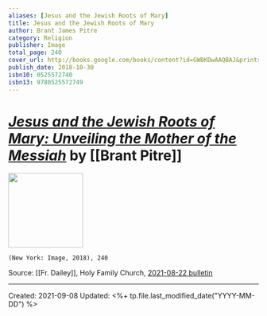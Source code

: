 ```yaml
---
aliases: [Jesus and the Jewish Roots of Mary]
title: Jesus and the Jewish Roots of Mary
author: Brant James Pitre
category: Religion
publisher: Image
total_page: 240
cover_url: http://books.google.com/books/content?id=GWBKDwAAQBAJ&printsec=frontcover&img=1&zoom=1&edge=curl&source=gbs_api
publish_date: 2018-10-30
isbn10: 0525572740
isbn13: 9780525572749
---
```

# [*Jesus and the Jewish Roots of Mary: Unveiling the Mother of the Messiah*](https://www.amazon.com/Jesus-Jewish-Roots-Mary-Unveiling/dp/0525572732) by [[Brant Pitre]]

<img src="https://images-na.ssl-images-amazon.com/images/I/51XgjCCaNRL._SX329_BO1,204,203,200_.jpg" width=150>

`(New York: Image, 2018), 240`

Source: [[Fr. Dailey]], Holy Family Church, [2021-08-22 bulletin](https://holyfamilycolumbus.org/documents/twenty-first-sunday-in-ordinary-time)

---
Created: 2021-09-08
Updated: <%+ tp.file.last_modified_date("YYYY-MM-DD") %>

